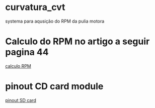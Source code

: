 # curvatura_cvt
systema para aqusição do RPM da pulia motora


# Calculo do RPM no artigo a seguir pagina 44

[calculo RPM](https://d1wqtxts1xzle7.cloudfront.net/84893599/CT_COEAU_2012_2_02-libre.pdf?1650938531=&response-content-disposition=inline%3B+filename%3DSistema_microcontrolado_de_aquisicao_de.pdf&Expires=1731114736&Signature=AJLd-MMBSpZXWjA52KA6hsi7jxFWIsh014nVUdoY1S02jMuQwZ5JtJpULK5KJSLqGvU~SkXK~nw~0~l0X1RizdjPHWC-uDKq3X28z0d6fOVGRYV8Y6Xn-UxldWNDL-esH1i8KSwyw94PKGsedIaoqWQp1ABM-MaAs3dmwBtirrNNr5H5UMlQm-PCSug8L2MOhxeRU~H79dPq9V63vTfMH1kMVAMJ~l-9uxO9blQJxivDR1MDlJaiAYLi1WZfZwyNzkRcPfHGe69RZTdFcBUgf-LtoFsuxQaWe2llsJmH2hSnoRoDpaWAFl9x1PCWQhJ0wJdfKjtr4C0DYlv1xy0LvQ__&Key-Pair-Id=APKAJLOHF5GGSLRBV4ZA)


# pinout CD card module

[pinout SD card](https://randomnerdtutorials.com/esp32-microsd-card-arduino/)

